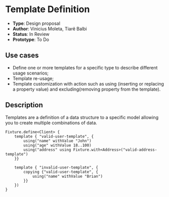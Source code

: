 # Template Definition

* **Type**: Design proposal
* **Author**: Vinicius Moleta, Tiarê Balbi
* **Status**: In Review
* **Prototype**: To Do

## Use cases
* Define one or more templates for a specific type to describe different usage scenarios;
* Template re-usage;
* Template customization with action such as using (inserting or replacing a property value) and excluding(removing property from the template).

## Description
Templates are a definition of a data structure to a specific model allowing you to create multiple combinations of data.

```
Fixture.define<Client> {
    template { "valid-user-template", {
        using("name" withValue "John")
        using("age" withValue 18..100)
        using("address" using Fixture.with<Address>("valid-address-template")
    }}

    template { "invalid-user-template", {
        copying {"valid-user-template", {
            using("name" withValue "Brian")
        }}
    })
}
```





